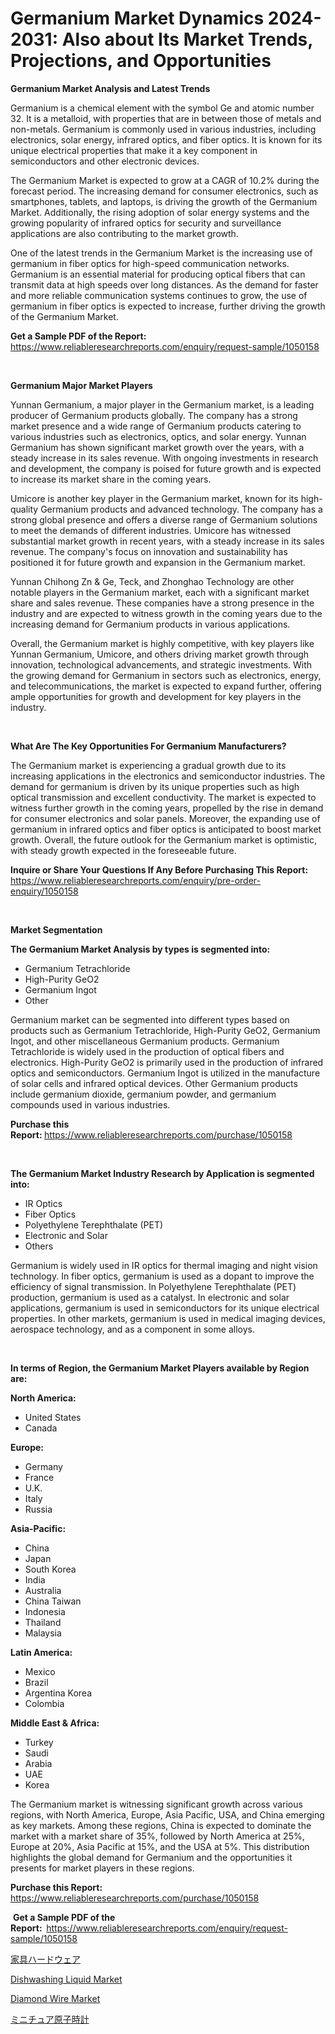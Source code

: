 <p><h1>Germanium Market Dynamics 2024-2031: Also about Its Market Trends, Projections, and Opportunities</h1></p><p><strong>Germanium Market Analysis and Latest Trends</strong></p>
<p><p>Germanium is a chemical element with the symbol Ge and atomic number 32. It is a metalloid, with properties that are in between those of metals and non-metals. Germanium is commonly used in various industries, including electronics, solar energy, infrared optics, and fiber optics. It is known for its unique electrical properties that make it a key component in semiconductors and other electronic devices.</p><p>The Germanium Market is expected to grow at a CAGR of 10.2% during the forecast period. The increasing demand for consumer electronics, such as smartphones, tablets, and laptops, is driving the growth of the Germanium Market. Additionally, the rising adoption of solar energy systems and the growing popularity of infrared optics for security and surveillance applications are also contributing to the market growth.</p><p>One of the latest trends in the Germanium Market is the increasing use of germanium in fiber optics for high-speed communication networks. Germanium is an essential material for producing optical fibers that can transmit data at high speeds over long distances. As the demand for faster and more reliable communication systems continues to grow, the use of germanium in fiber optics is expected to increase, further driving the growth of the Germanium Market.</p></p>
<p><strong>Get a Sample PDF of the Report:&nbsp;</strong> <a href="https://www.reliableresearchreports.com/enquiry/request-sample/1050158">https://www.reliableresearchreports.com/enquiry/request-sample/1050158</a></p>
<p>&nbsp;</p>
<p><strong>Germanium Major Market Players</strong></p>
<p><p>Yunnan Germanium, a major player in the Germanium market, is a leading producer of Germanium products globally. The company has a strong market presence and a wide range of Germanium products catering to various industries such as electronics, optics, and solar energy. Yunnan Germanium has shown significant market growth over the years, with a steady increase in its sales revenue. With ongoing investments in research and development, the company is poised for future growth and is expected to increase its market share in the coming years.</p><p>Umicore is another key player in the Germanium market, known for its high-quality Germanium products and advanced technology. The company has a strong global presence and offers a diverse range of Germanium solutions to meet the demands of different industries. Umicore has witnessed substantial market growth in recent years, with a steady increase in its sales revenue. The company's focus on innovation and sustainability has positioned it for future growth and expansion in the Germanium market.</p><p>Yunnan Chihong Zn & Ge, Teck, and Zhonghao Technology are other notable players in the Germanium market, each with a significant market share and sales revenue. These companies have a strong presence in the industry and are expected to witness growth in the coming years due to the increasing demand for Germanium products in various applications.</p><p>Overall, the Germanium market is highly competitive, with key players like Yunnan Germanium, Umicore, and others driving market growth through innovation, technological advancements, and strategic investments. With the growing demand for Germanium in sectors such as electronics, energy, and telecommunications, the market is expected to expand further, offering ample opportunities for growth and development for key players in the industry.</p></p>
<p>&nbsp;</p>
<p><strong>What Are The Key Opportunities For Germanium Manufacturers?</strong></p>
<p><p>The Germanium market is experiencing a gradual growth due to its increasing applications in the electronics and semiconductor industries. The demand for germanium is driven by its unique properties such as high optical transmission and excellent conductivity. The market is expected to witness further growth in the coming years, propelled by the rise in demand for consumer electronics and solar panels. Moreover, the expanding use of germanium in infrared optics and fiber optics is anticipated to boost market growth. Overall, the future outlook for the Germanium market is optimistic, with steady growth expected in the foreseeable future.</p></p>
<p><strong>Inquire or Share Your Questions If Any Before Purchasing This Report:</strong> <a href="https://www.reliableresearchreports.com/enquiry/pre-order-enquiry/1050158">https://www.reliableresearchreports.com/enquiry/pre-order-enquiry/1050158</a></p>
<p>&nbsp;</p>
<p><strong>Market Segmentation</strong></p>
<p><strong>The Germanium Market Analysis by types is segmented into:</strong></p>
<p><ul><li>Germanium Tetrachloride</li><li>High-Purity GeO2</li><li>Germanium Ingot</li><li>Other</li></ul></p>
<p><p>Germanium market can be segmented into different types based on products such as Germanium Tetrachloride, High-Purity GeO2, Germanium Ingot, and other miscellaneous Germanium products. Germanium Tetrachloride is widely used in the production of optical fibers and electronics. High-Purity GeO2 is primarily used in the production of infrared optics and semiconductors. Germanium Ingot is utilized in the manufacture of solar cells and infrared optical devices. Other Germanium products include germanium dioxide, germanium powder, and germanium compounds used in various industries.</p></p>
<p><strong>Purchase this Report:&nbsp;</strong><a href="https://www.reliableresearchreports.com/purchase/1050158">https://www.reliableresearchreports.com/purchase/1050158</a></p>
<p>&nbsp;</p>
<p><strong>The Germanium Market Industry Research by Application is segmented into:</strong></p>
<p><ul><li>IR Optics</li><li>Fiber Optics</li><li>Polyethylene Terephthalate (PET)</li><li>Electronic and Solar</li><li>Others</li></ul></p>
<p><p>Germanium is widely used in IR optics for thermal imaging and night vision technology. In fiber optics, germanium is used as a dopant to improve the efficiency of signal transmission. In Polyethylene Terephthalate (PET) production, germanium is used as a catalyst. In electronic and solar applications, germanium is used in semiconductors for its unique electrical properties. In other markets, germanium is used in medical imaging devices, aerospace technology, and as a component in some alloys.</p></p>
<p>&nbsp;</p>
<p><strong>In terms of Region, the Germanium Market Players available by Region are:</strong></p>
<p>
    <p> <strong> North America: </strong>
        <ul>
            <li>United States</li>
            <li>Canada</li>
        </ul>
        </p> 
    <p> <strong> Europe: </strong>
        <ul>
            <li>Germany</li>
            <li>France</li>
            <li>U.K.</li>
            <li>Italy</li>
            <li>Russia</li>
        </ul>
        </p> 
    <p> <strong> Asia-Pacific: </strong>
        <ul>
            <li>China</li>
            <li>Japan</li>
            <li>South Korea</li>
            <li>India</li>
            <li>Australia</li>
            <li>China Taiwan</li>
            <li>Indonesia</li>
            <li>Thailand</li>
            <li>Malaysia</li>
        </ul>
        </p> 
    <p> <strong> Latin America: </strong>
        <ul>
            <li>Mexico</li>
            <li>Brazil</li>
            <li>Argentina Korea</li>
            <li>Colombia</li>
        </ul>
        </p> 
    <p> <strong> Middle East & Africa: </strong>
        <ul>
            <li>Turkey</li>
            <li>Saudi</li>
            <li>Arabia</li>
            <li>UAE</li>
            <li>Korea</li>
        </ul>
    </p>
    </p>
<p><p>The Germanium market is witnessing significant growth across various regions, with North America, Europe, Asia Pacific, USA, and China emerging as key markets. Among these regions, China is expected to dominate the market with a market share of 35%, followed by North America at 25%, Europe at 20%, Asia Pacific at 15%, and the USA at 5%. This distribution highlights the global demand for Germanium and the opportunities it presents for market players in these regions.</p></p>
<p><strong>Purchase this Report: </strong><a href="https://www.reliableresearchreports.com/purchase/1050158">https://www.reliableresearchreports.com/purchase/1050158</a></p>
<p>&nbsp;<strong>Get a Sample PDF of the Report:&nbsp;&nbsp;</strong><a href="https://www.reliableresearchreports.com/enquiry/request-sample/1050158">https://www.reliableresearchreports.com/enquiry/request-sample/1050158</a></p>
<p><strong></strong></p>
<p><p><a href="https://medium.com/@eunawiegad2023/%E5%AE%B6%E5%85%B7%E3%83%8F%E3%83%BC%E3%83%89%E3%82%A6%E3%82%A7%E3%82%A2%E5%B8%82%E5%A0%B4%E3%81%AE%E5%88%86%E6%9E%90%E3%81%A8-2024%E5%B9%B4%E3%81%8B%E3%82%892031%E5%B9%B4%E3%81%BE%E3%81%A7%E3%81%AE%E6%9C%9F%E9%96%93%E3%81%AE%E3%82%B5%E3%82%A4%E3%82%BA%E3%81%AE%E4%BA%88%E6%B8%AC-41bf6a155b9c">家具ハードウェア</a></p><p><a href="https://github.com/pjcfca/Market-Research-Report-List-1/blob/main/dishwashing-liquid-market.md">Dishwashing Liquid Market</a></p><p><a href="https://github.com/wusalecollins540tpqoz/Market-Research-Report-List-1/blob/main/diamond-wire-market.md">Diamond Wire Market</a></p><p><a href="https://medium.com/@lillianamurazik2023/%E3%83%9F%E3%83%8B%E3%83%81%E3%83%A5%E3%82%A2%E5%8E%9F%E5%AD%90%E6%99%82%E8%A8%88%E5%B8%82%E5%A0%B4-%E3%82%BF%E3%82%A4%E3%83%97-%E3%82%A2%E3%83%97%E3%83%AA%E3%82%B1%E3%83%BC%E3%82%B7%E3%83%A7%E3%83%B3-%E3%81%8A%E3%82%88%E3%81%B3%E5%9C%B0%E7%90%86%E3%81%AB%E3%82%88%E3%82%8B%E5%8C%85%E6%8B%AC%E7%9A%84%E3%81%AA%E8%A9%95%E4%BE%A1-756ad72ce6eb">ミニチュア原子時計</a></p></p>